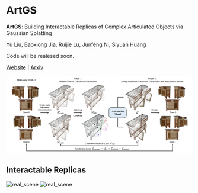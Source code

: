 # ArtGS

**ArtGS**: Building Interactable Replicas of Complex Articulated Objects via Gaussian Splatting

[Yu Liu](https://yuliu-ly.github.io), [Baoxiong Jia](https://buzz-beater.github.io), [Ruijie Lu](https://github.com/Jason-aplp), [Junfeng Ni](https://dali-jack.github.io/Junfeng-Ni), [Siyuan Huang](https://siyuanhuang.com)

Code will be realesed soon.

[Website](https://articulate-gs.github.io/) | [Arxiv]() 

![overview](assets/images/method.png)

## Interactable Replicas
![real_scene](assets/images/real_scene.png)
![real_scene](assets/videos/isaac.gif)



